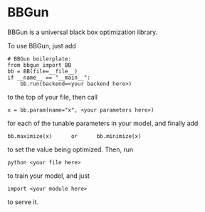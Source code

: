 # BBGun

BBGun is a universal black box optimization library.

To use BBGun, just add

    # BBGun boilerplate:
    from bbgun import BB
    bb = BB(file=__file__)
    if __name__ == "__main__":
        bb.run(backend=<your backend here>)

to the top of your file, then call

    x = bb.param(name="x", <your parameters here>)

for each of the tunable parameters in your model, and finally add

    bb.maximize(x)      or      bb.minimize(x)

to set the value being optimized. Then, run

    python <your file here>

to train your model, and just

    import <your module here>

to serve it.
